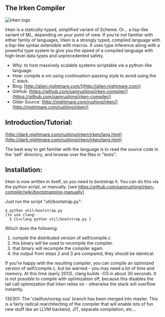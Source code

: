 The Irken Compiler
------------------

![irken logo](http://dark.nightmare.com/rushing/irken/irken/irken.svg "logo")

Irken is a statically-typed, simplified variant of Scheme.  Or... a
lisp-like variant of ML, depending on your point of view.  If you're
not familiar with either family of languages, Irken is a strongly
typed, compiled language with a lisp-like syntax extensible with
macros.  It uses type inference along with a powerful type system to
give you the speed of a compiled language with high-level data types
and unprecedented safety.

* Why: to host massively scalable systems scriptable via a python-like language.
* How: compile a vm using continuation-passing style to avoid using the C stack.
* Blog:         [http://alien.nightmare.com/](http://alien.nightmare.com/)
* GitHub:       [https://github.com/samrushing/irken-compiler/](https://github.com/samrushing/irken-compiler/)
* Older Source: [http://nightmare.com/rushing/irken/](http://nightmare.com/rushing/irken/)

Introduction/Tutorial:
----------------------

  [http://dark.nightmare.com/rushing/irken/irken/lang.html](http://dark.nightmare.com/rushing/irken/irken/lang.html)

The best way to get familiar with the language is to read the source code in
the 'self' directory, and browse over the files in "tests".

Installation:
-------------

Irken is now written in itself, so you need to bootstrap it.  You can do this
via the python script, or manually.
[see https://github.com/samrushing/irken-compiler/wiki/bootstrapping-manually]

Just run the script "util/bootstrap.py":

    $ python util/bootstrap.py
    [to use clang:
      $ CC=clang python util/bootstrap.py ]

Which does the following:

1. compile the distributed version of self/compile.c
2. this binary will be used to recompile the compiler.
3. that binary will recompile the compiler again.
4. the output from steps 2 and 3 are compared, they should be identical.

If you're happy with the resulting compiler, you can compile an
optimized version of self/compile.c, but be warned - you may need a
lot of time and memory.  At this time (early 2013), clang builds -O3
in about 30 seconds.  It is not possible to compile
with optimization off, because this disables the tail call optimization
that Irken relies on - otherwise the stack will overflow instantly.

130301: The 'ctailfun/noreg-ssa' branch has been merged into master.  This is
  a fairly radical rearchitecting of the compiler that will enable lots of fun
  new stuff like an LLVM backend, JIT, separate compilation, etc...
